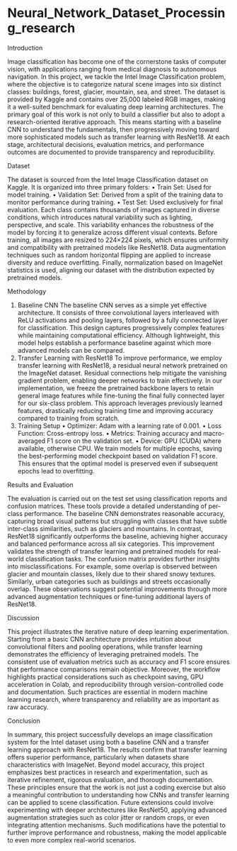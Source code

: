 # Neural_Network_Dataset_Processing_research

Introduction

Image classification has become one of the cornerstone tasks of computer vision, with applications ranging from medical diagnosis to autonomous navigation. In this project, we tackle the Intel Image Classification problem, where the objective is to categorize natural scene images into six distinct classes: buildings, forest, glacier, mountain, sea, and street. The dataset is provided by Kaggle and contains over 25,000 labeled RGB images, making it a well-suited benchmark for evaluating deep learning architectures.
The primary goal of this work is not only to build a classifier but also to adopt a research-oriented iterative approach. This means starting with a baseline CNN to understand the fundamentals, then progressively moving toward more sophisticated models such as transfer learning with ResNet18. At each stage, architectural decisions, evaluation metrics, and performance outcomes are documented to provide transparency and reproducibility.

Dataset

The dataset is sourced from the Intel Image Classification dataset on Kaggle. It is organized into three primary folders:
•	Train Set: Used for model training.
•	Validation Set: Derived from a split of the training data to monitor performance during training.
•	Test Set: Used exclusively for final evaluation.
Each class contains thousands of images captured in diverse conditions, which introduces natural variability such as lighting, perspective, and scale. This variability enhances the robustness of the model by forcing it to generalize across different visual contexts.
Before training, all images are resized to 224×224 pixels, which ensures uniformity and compatibility with pretrained models like ResNet18. Data augmentation techniques such as random horizontal flipping are applied to increase diversity and reduce overfitting. Finally, normalization based on ImageNet statistics is used, aligning our dataset with the distribution expected by pretrained models.

 Methodology
 
1. Baseline CNN
The baseline CNN serves as a simple yet effective architecture. It consists of three convolutional layers interleaved with ReLU activations and pooling layers, followed by a fully connected layer for classification. This design captures progressively complex features while maintaining computational efficiency. Although lightweight, this model helps establish a performance baseline against which more advanced models can be compared.
2. Transfer Learning with ResNet18
To improve performance, we employ transfer learning with ResNet18, a residual neural network pretrained on the ImageNet dataset. Residual connections help mitigate the vanishing gradient problem, enabling deeper networks to train effectively. In our implementation, we freeze the pretrained backbone layers to retain general image features while fine-tuning the final fully connected layer for our six-class problem. This approach leverages previously learned features, drastically reducing training time and improving accuracy compared to training from scratch.
3. Training Setup
•	Optimizer: Adam with a learning rate of 0.001.
•	Loss Function: Cross-entropy loss.
•	Metrics: Training accuracy and macro-averaged F1 score on the validation set.
•	Device: GPU (CUDA) where available, otherwise CPU.
We train models for multiple epochs, saving the best-performing model checkpoint based on validation F1 score. This ensures that the optimal model is preserved even if subsequent epochs lead to overfitting.

 Results and Evaluation
 
The evaluation is carried out on the test set using classification reports and confusion matrices. These tools provide a detailed understanding of per-class performance.
The baseline CNN demonstrates reasonable accuracy, capturing broad visual patterns but struggling with classes that have subtle inter-class similarities, such as glaciers and mountains. In contrast, ResNet18 significantly outperforms the baseline, achieving higher accuracy and balanced performance across all six categories. This improvement validates the strength of transfer learning and pretrained models for real-world classification tasks.
The confusion matrix provides further insights into misclassifications. For example, some overlap is observed between glacier and mountain classes, likely due to their shared snowy textures. Similarly, urban categories such as buildings and streets occasionally overlap. These observations suggest potential improvements through more advanced augmentation techniques or fine-tuning additional layers of ResNet18.

 Discussion
 
This project illustrates the iterative nature of deep learning experimentation. Starting from a basic CNN architecture provides intuition about convolutional filters and pooling operations, while transfer learning demonstrates the efficiency of leveraging pretrained models. The consistent use of evaluation metrics such as accuracy and F1 score ensures that performance comparisons remain objective.
Moreover, the workflow highlights practical considerations such as checkpoint saving, GPU acceleration in Colab, and reproducibility through version-controlled code and documentation. Such practices are essential in modern machine learning research, where transparency and reliability are as important as raw accuracy.


Conclusion

In summary, this project successfully develops an image classification system for the Intel dataset using both a baseline CNN and a transfer learning approach with ResNet18. The results confirm that transfer learning offers superior performance, particularly when datasets share characteristics with ImageNet.
Beyond model accuracy, this project emphasizes best practices in research and experimentation, such as iterative refinement, rigorous evaluation, and thorough documentation. These principles ensure that the work is not just a coding exercise but also a meaningful contribution to understanding how CNNs and transfer learning can be applied to scene classification.
Future extensions could involve experimenting with deeper architectures like ResNet50, applying advanced augmentation strategies such as color jitter or random crops, or even integrating attention mechanisms. Such modifications have the potential to further improve performance and robustness, making the model applicable to even more complex real-world scenarios.

